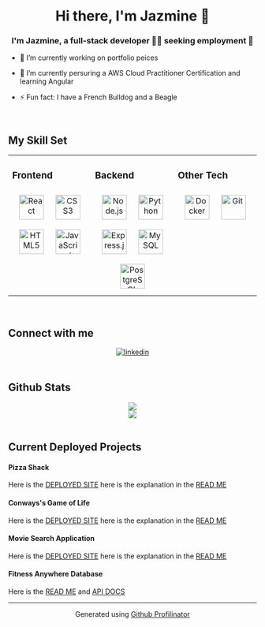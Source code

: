    # <div align="center"> Hi there, I'm Jazmine 👋
### <div align="center">I'm Jazmine, a full-stack developer 👨‍💻 seeking employment 🚀</div>  
  

- 🔭 I’m currently working on  portfolio peices  
  

- 🌱 I’m currently persuring a AWS Cloud Practitioner Certification and learning Angular
  

- ⚡ Fun fact: I have a French Bulldog and a Beagle  
  

<br/>  


## My Skill Set  
<table><tr><td valign="top" width="33%">



### Frontend  
<div align="center">  
<img style="margin: 10px" src="https://profilinator.rishav.dev/skills-assets/react-original-wordmark.svg" alt="React" height="50" />  
<img style="margin: 10px" src="https://profilinator.rishav.dev/skills-assets/css3-original-wordmark.svg" alt="CSS3" height="50" />  
<img style="margin: 10px" src="https://profilinator.rishav.dev/skills-assets/html5-original-wordmark.svg" alt="HTML5" height="50" />  
<img style="margin: 10px" src="https://profilinator.rishav.dev/skills-assets/javascript-original.svg" alt="JavaScript" height="50" />  
</div>

</td><td valign="top" width="33%">



### Backend  
<div align="center">  
<img style="margin: 10px" src="https://profilinator.rishav.dev/skills-assets/nodejs-original-wordmark.svg" alt="Node.js" height="50" />  
<img style="margin: 10px" src="https://profilinator.rishav.dev/skills-assets/python-original.svg" alt="Python" height="50" />  
<img style="margin: 10px" src="https://profilinator.rishav.dev/skills-assets/express-original-wordmark.svg" alt="Express.js" height="50" />  
<img style="margin: 10px" src="https://profilinator.rishav.dev/skills-assets/mysql-original-wordmark.svg" alt="MySQL" height="50" />  
<img style="margin: 10px" src="https://profilinator.rishav.dev/skills-assets/postgresql-original-wordmark.svg" alt="PostgreSQL" height="50" />  
</div>

</td><td valign="top" width="33%">



### Other Tech   
<div align="center">  
<img style="margin: 10px" src="https://profilinator.rishav.dev/skills-assets/docker-original-wordmark.svg" alt="Docker" height="50" />  
<img style="margin: 10px" src="https://profilinator.rishav.dev/skills-assets/git-scm-icon.svg" alt="Git" height="50" />  
</div>

</td></tr></table>  

<br/>  


## Connect with me  
<div align="center">
<a href="https://linkedin.com/in/https://www.linkedin.com/in/jazmine-mcginnis-96b290133/" target="_blank">
<img src=https://img.shields.io/badge/linkedin-%231E77B5.svg?&style=for-the-badge&logo=linkedin&logoColor=white alt=linkedin style="margin-bottom: 5px;" />
</a>  
</div>  
  

<br/>  


## Github Stats  
<div align="center"><img src="https://github-readme-stats.vercel.app/api?username=JazmineMT&show_icons=true&count_private=true&hide_border=true" align="center" /></div>  
  

<div align="center">
<img src="https://komarev.com/ghpvc/?username=JazmineMT&&style=flat-square" align="center" />
</div>  
  


<br />

## Current Deployed Projects 

#### Pizza Shack
Here is the [DEPLOYED SITE](https://pizzashack.netlify.app/) here is the explanation in the [READ ME](https://github.com/JazmineMT/PizzaShack) 

#### Conways's Game of Life 
Here is the [DEPLOYED SITE](https://game-of-life2.vercel.app/) here is the explanation in the [READ ME](https://github.com/JazmineMT/Game-Of-Life) 

#### Movie Search Application 
Here is the [DEPLOYED SITE](https://movie-search-blue.vercel.app/) here is the explanation in the [READ ME](https://github.com/JazmineMT/React-Movie-App) 

#### Fitness Anywhere Database 
Here is the [READ ME](https://github.com/JazmineMT/back-end) and [API DOCS](https://documenter.getpostman.com/view/11766708/TVCY5rDn)



----
<div align="center">Generated using <a href="https://profilinator.rishav.dev/" target="_blank">Github Profilinator</a></div>

